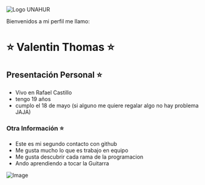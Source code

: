 ![Logo UNAHUR](./UNAHUR.png)

Bienvenidos a mi perfil me llamo:
# ⭐ Valentin Thomas ⭐

## Presentación Personal ⭐
- Vivo en Rafael Castillo
- tengo 19 años
- cumplo el 18 de mayo (si alguno me quiere regalar algo no hay problema JAJA)


### Otra Información ⭐
- Este es mi segundo contacto con github
- Me gusta mucho lo que es trabajo en equipo
- Me gusta descubrir cada rama de la programacion
- Ando aprendiendo a tocar la Guitarra

![Image](https://github.com/user-attachments/assets/07fa2feb-5ea3-48b7-8856-84e70a988177)
